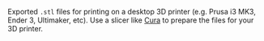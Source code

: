 Exported `.stl` files for printing on a desktop 3D printer (e.g. Prusa i3 MK3, Ender 3, Ultimaker, etc). Use a slicer like [Cura](https://ultimaker.com/software/ultimaker-cura) to prepare the files for your 3D printer.
